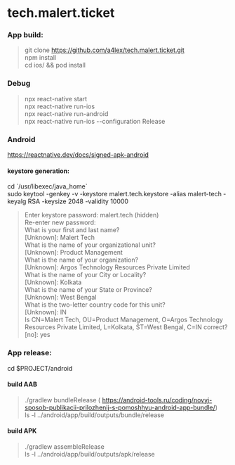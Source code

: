 # tech.malert.ticket

### App build:
> git clone https://github.com/a4lex/tech.malert.ticket.git  
> npm install  
> cd ios/ && pod install  

### Debug
> npx react-native start  
> npx react-native run-ios  
> npx react-native run-android  
> npx react-native run-ios --configuration Release  

### Android
https://reactnative.dev/docs/signed-apk-android

#### keystore generation:  

cd \`/usr/libexec/java\_home\`  
sudo keytool -genkey -v -keystore malert.tech.keystore -alias malert-tech -keyalg RSA -keysize 2048 -validity 10000  
> Enter keystore password: malert.tech (hidden)  
> Re-enter new password:  
> What is your first and last name?  
>   [Unknown]:  Malert Tech  
> What is the name of your organizational unit?  
>   [Unknown]:  Product Management  
> What is the name of your organization?  
>   [Unknown]:  Argos Technology Resources Private Limited  
> What is the name of your City or Locality?  
>   [Unknown]:  Kolkata  
> What is the name of your State or Province?  
>   [Unknown]:  West Bengal  
> What is the two-letter country code for this unit?  
>   [Unknown]:  IN  
> Is CN=Malert Tech, OU=Product Management, O=Argos Technology Resources Private Limited, L=Kolkata, ST=West Bengal, C=IN correct?  
>   [no]:  yes  

### App release:   

cd $PROJECT/android

#### build AAB

> ./gradlew bundleRelease ( https://android-tools.ru/coding/novyj-sposob-publikacii-prilozhenij-s-pomoshhyu-android-app-bundle/)  
ls -l ../android/app/build/outputs/bundle/release  
 
#### build APK
> ./gradlew assembleRelease  
ls -l ../android/app/build/outputs/apk/release
